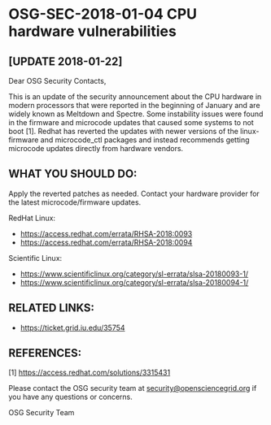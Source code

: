 # OSG-SEC-2018-01-04 CPU hardware vulnerabilities 

## [UPDATE 2018-01-22]

Dear OSG Security Contacts,

This is an update of the security announcement about the CPU hardware in modern processors that were reported in the beginning of January and are widely known as Meltdown and Spectre.  Some instability issues were found in the firmware and microcode updates that caused some systems to not boot [1].  Redhat has reverted the updates with newer versions of the linux-firmware and microcode_ctl packages and instead recommends getting microcode updates directly from hardware vendors. 

## WHAT YOU SHOULD DO:
Apply the reverted patches as needed. Contact your hardware provider for the latest microcode/firmware updates. 

RedHat Linux:
- https://access.redhat.com/errata/RHSA-2018:0093
- https://access.redhat.com/errata/RHSA-2018:0094

Scientific Linux: 
- https://www.scientificlinux.org/category/sl-errata/slsa-20180093-1/
- https://www.scientificlinux.org/category/sl-errata/slsa-20180094-1/

## RELATED LINKS:
 - https://ticket.grid.iu.edu/35754

## REFERENCES:
[1] https://access.redhat.com/solutions/3315431

Please contact the OSG security team at security@opensciencegrid.org if you have any questions or concerns. 

OSG Security Team


